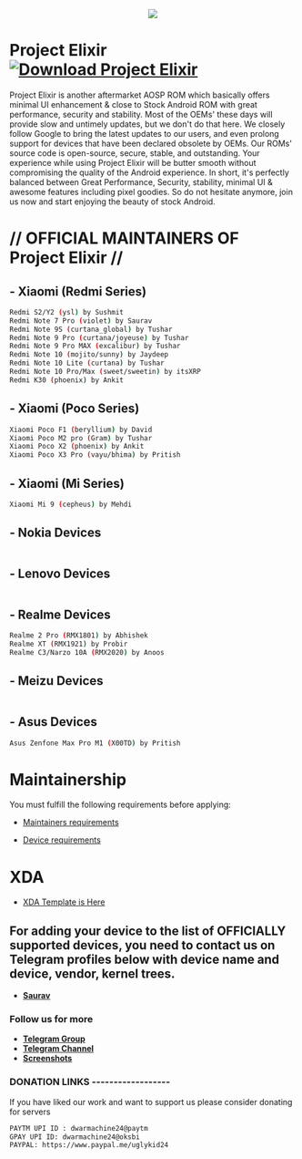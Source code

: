 <p align="center">
  <img src="https://i.imgur.com/NdMZ3h4.png" />
</p>


# Project Elixir [![Download Project Elixir](https://img.shields.io/sourceforge/dt/project-elixir.svg)](https://sourceforge.net/projects/project-elixir/files/twelve/)

Project Elixir is another aftermarket AOSP ROM which basically offers minimal UI enhancement & close to Stock Android ROM with great performance, security and stability. Most of the OEMs' these days will provide slow and untimely updates, but we don't do that here. We closely follow Google to bring the latest updates to our users, and even prolong support for devices that have been declared obsolete by OEMs. Our ROMs' source code is open-source, secure, stable, and outstanding. Your experience while using Project Elixir will be butter smooth without compromising the quality of the Android experience. In short, it's perfectly balanced between Great Performance, Security, stability, minimal UI & awesome features including pixel goodies. So do not hesitate anymore, join us now and start enjoying the beauty of stock Android. 

# // OFFICIAL MAINTAINERS OF Project Elixir //

## - Xiaomi (Redmi Series)
```bash
Redmi S2/Y2 (ysl) by Sushmit
Redmi Note 7 Pro (violet) by Saurav
Redmi Note 9S (curtana_global) by Tushar
Redmi Note 9 Pro (curtana/joyeuse) by Tushar
Redmi Note 9 Pro MAX (excalibur) by Tushar
Redmi Note 10 (mojito/sunny) by Jaydeep
Redmi Note 10 Lite (curtana) by Tushar
Redmi Note 10 Pro/Max (sweet/sweetin) by itsXRP
Redmi K30 (phoenix) by Ankit
```

## - Xiaomi (Poco Series)
```bash
Xiaomi Poco F1 (beryllium) by David
Xiaomi Poco M2 pro (Gram) by Tushar
Xiaomi Poco X2 (phoenix) by Ankit
Xiaomi Poco X3 Pro (vayu/bhima) by Pritish
```

## - Xiaomi (Mi Series)
```bash
Xiaomi Mi 9 (cepheus) by Mehdi
```

## - Nokia Devices
```bash

```

## - Lenovo Devices
```bash

``` 

## - Realme Devices
```bash
Realme 2 Pro (RMX1801) by Abhishek
Realme XT (RMX1921) by Probir
Realme C3/Narzo 10A (RMX2020) by Anoos
```

## - Meizu Devices
```bash

```

## - Asus Devices
```bash
Asus Zenfone Max Pro M1 (X00TD) by Pritish
```

# Maintainership 

You must fulfill the following requirements before applying:

- [Maintainers requirements](https://github.com/Project-Elixir/docs/blob/master/maintainers_requirements.md)

- [Device requirements](https://github.com/Project-Elixir/docs/blob/master/device_requirements.md)

# XDA 

- [XDA Template is Here](https://github.com/Project-Elixir/docs/blob/master/xda_template.txt)

## For adding your device to the list of OFFICIALLY supported devices, you need to contact us on Telegram profiles below with device name and device, vendor, kernel trees.

* [**Saurav**](https://t.me/ugly_kid_af) 

### Follow  us for more
 * [**Telegram Group**](https://t.me/Elixir_Discussion)
 * [**Telegram Channel**](https://t.me/Elixir_Updates)
 * [**Screenshots**](https://t.me/Elixir_ss)

### DONATION LINKS ------------------

If you have liked our work and want to support us please consider donating for servers

```bash
PAYTM UPI ID : dwarmachine24@paytm
GPAY UPI ID: dwarmachine24@oksbi
PAYPAL: https://www.paypal.me/uglykid24
```
